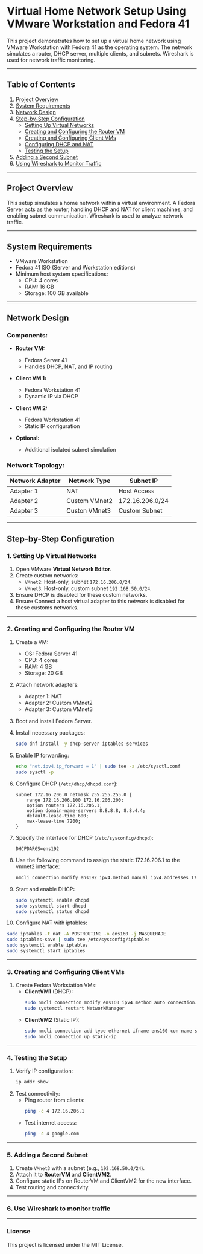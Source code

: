 # Virtual Home Network Setup Using VMware Workstation and Fedora 41

This project demonstrates how to set up a virtual home network using VMware Workstation with Fedora 41 as the operating system. The network simulates a router, DHCP server, multiple clients, and subnets. Wireshark is used for network traffic monitoring.

---

## **Table of Contents**

1. [Project Overview](#project-overview)
2. [System Requirements](#system-requirements)
3. [Network Design](#network-design)
4. [Step-by-Step Configuration](#step-by-step-configuration)
   - [Setting Up Virtual Networks](#setting-up-virtual-networks)
   - [Creating and Configuring the Router VM](#creating-and-configuring-the-router-vm)
   - [Creating and Configuring Client VMs](#creating-and-configuring-client-vms)
   - [Configuring DHCP and NAT](#configuring-dhcp-and-nat)
   - [Testing the Setup](#testing-the-setup)
5. [Adding a Second Subnet](#adding-a-second-subnet)
6. [Using Wireshark to Monitor Traffic](#use-wireshark-to-monitor-traffic)

---

## **Project Overview**
This setup simulates a home network within a virtual environment. A Fedora Server acts as the router, handling DHCP and NAT for client machines, and enabling subnet communication. Wireshark is used to analyze network traffic.

---

## **System Requirements**

- VMware Workstation
- Fedora 41 ISO (Server and Workstation editions)
- Minimum host system specifications:
  - CPU: 4 cores
  - RAM: 16 GB
  - Storage: 100 GB available

---

## **Network Design**

### **Components:**

- **Router VM:**
  - Fedora Server 41
  - Handles DHCP, NAT, and IP routing

- **Client VM 1:**
  - Fedora Workstation 41
  - Dynamic IP via DHCP

- **Client VM 2:**
  - Fedora Workstation 41
  - Static IP configuration

- **Optional:**
  - Additional isolated subnet simulation

### **Network Topology:**

| Network Adapter | Network Type       | Subnet IP       |
|-----------------|--------------------|-----------------|
| Adapter 1       | NAT                | Host Access     |
| Adapter 2       | Custom VMnet2      | 172.16.206.0/24 |
| Adapter 3       | Custon VMnet3      | Custom Subnet   |

---

## **Step-by-Step Configuration**

### **1. Setting Up Virtual Networks**
1. Open VMware **Virtual Network Editor**.
2. Create custom networks:
   - `VMnet2`: Host-only, subnet `172.16.206.0/24`.
   - `VMnet3`: Host-only, custom subnet `192.168.50.0/24`.
3. Ensure DHCP is disabled for these custom networks.
4. Ensure Connect a host virtual adapter to this network is disabled for these customs networks.

---

### **2. Creating and Configuring the Router VM**
1. Create a VM:
   - OS: Fedora Server 41
   - CPU: 4 cores
   - RAM: 4 GB
   - Storage: 20 GB
2. Attach network adapters:
   - Adapter 1: NAT
   - Adapter 2: Custom VMnet2
   - Adapter 3: Custom VMnet3
3. Boot and install Fedora Server.

4. Install necessary packages:
   ```bash
   sudo dnf install -y dhcp-server iptables-services
   ```
5. Enable IP forwarding:
   ```bash
   echo "net.ipv4.ip_forward = 1" | sudo tee -a /etc/sysctl.conf
   sudo sysctl -p
   ```
6. Configure DHCP (`/etc/dhcp/dhcpd.conf`):
   ```plaintext
   subnet 172.16.206.0 netmask 255.255.255.0 {
       range 172.16.206.100 172.16.206.200;
       option routers 172.16.206.1;
       option domain-name-servers 8.8.8.8, 8.8.4.4;
       default-lease-time 600;
       max-lease-time 7200;
   }
   ```
7. Specify the interface for DHCP (`/etc/sysconfig/dhcpd`):
   ```plaintext
   DHCPDARGS=ens192
   ```
8. Use the following command to assign the static 172.16.206.1 to the vmnet2 interface:
   ```bash
   nmcli connection modify ens192 ipv4.method manual ipv4.addresses 172.16.206.1/24 ipv4.gateway 172.16.206.1 ipv4.dns "8.8.8.8,8.8.4.4" connection.autoconnect yes
   ```   
9. Start and enable DHCP:
   ```bash
   sudo systemctl enable dhcpd
   sudo systemctl start dhcpd
   sudo systemctl status dhcpd
   ```

10. Configure NAT with iptables:
   ```bash
   sudo iptables -t nat -A POSTROUTING -o ens160 -j MASQUERADE
   sudo iptables-save | sudo tee /etc/sysconfig/iptables
   sudo systemctl enable iptables
   sudo systemctl start iptables
   ```

---

### **3. Creating and Configuring Client VMs**
1. Create Fedora Workstation VMs:
   - **ClientVM1** (DHCP):
     ```bash
     sudo nmcli connection modify ens160 ipv4.method auto connection.autoconnect yes
     sudo systemctl restart NetworkManager
     ```
   - **ClientVM2** (Static IP):
     ```bash
     sudo nmcli connection add type ethernet ifname ens160 con-name static-ip ipv4.method manual ipv4.addresses 172.16.206.10/24 ipv4.gateway 172.16.206.1 ipv4.dns "8.8.8.8,8.8.4.4" connection.autoconnect yes
     sudo nmcli connection up static-ip
     ```

---

### **4. Testing the Setup**
1. Verify IP configuration:
   ```bash
   ip addr show
   ```
2. Test connectivity:
   - Ping router from clients:
     ```bash
     ping -c 4 172.16.206.1
     ```
   - Test internet access:
     ```bash
     ping -c 4 google.com
     ```
---

### **5. Adding a Second Subnet**
1. Create `VMnet3` with a subnet (e.g., `192.168.50.0/24`).
2. Attach it to **RouterVM** and **ClientVM2**.
3. Configure static IPs on RouterVM and ClientVM2 for the new interface.
4. Test routing and connectivity.

---

### **6. Use Wireshark to monitor traffic**

---

### **License**
This project is licensed under the MIT License.
